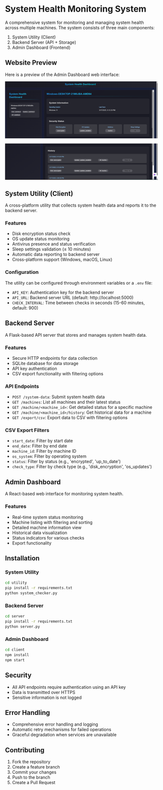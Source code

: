 # System Health Monitoring System

A comprehensive system for monitoring and managing system health across multiple machines. The system consists of three main components:

1. System Utility (Client)
2. Backend Server (API + Storage)
3. Admin Dashboard (Frontend)

## Website Preview

Here is a preview of the Admin Dashboard web interface:

![Admin Dashboard - Machine List](client/public/first_image.png)

![Admin Dashboard - Machine Details](client/public/second_image.png)

## System Utility (Client)

A cross-platform utility that collects system health data and reports it to the backend server.

### Features
- Disk encryption status check
- OS update status monitoring
- Antivirus presence and status verification
- Sleep settings validation (≤ 10 minutes)
- Automatic data reporting to backend server
- Cross-platform support (Windows, macOS, Linux)

### Configuration
The utility can be configured through environment variables or a `.env` file:
- `API_KEY`: Authentication key for the backend server
- `API_URL`: Backend server URL (default: http://localhost:5000)
- `CHECK_INTERVAL`: Time between checks in seconds (15-60 minutes, default: 900)

## Backend Server

A Flask-based API server that stores and manages system health data.

### Features
- Secure HTTP endpoints for data collection
- SQLite database for data storage
- API key authentication
- CSV export functionality with filtering options

### API Endpoints
- `POST /system-data`: Submit system health data
- `GET /machines`: List all machines and their latest status
- `GET /machine/<machine_id>`: Get detailed status for a specific machine
- `GET /machine/<machine_id>/history`: Get historical data for a machine
- `GET /export/csv`: Export data to CSV with filtering options

### CSV Export Filters
- `start_date`: Filter by start date
- `end_date`: Filter by end date
- `machine_id`: Filter by machine ID
- `os_system`: Filter by operating system
- `status`: Filter by status (e.g., 'encrypted', 'up_to_date')
- `check_type`: Filter by check type (e.g., 'disk_encryption', 'os_updates')

## Admin Dashboard

A React-based web interface for monitoring system health.

### Features
- Real-time system status monitoring
- Machine listing with filtering and sorting
- Detailed machine information view
- Historical data visualization
- Status indicators for various checks
- Export functionality

## Installation

### System Utility
```bash
cd utility
pip install -r requirements.txt
python system_checker.py
```

### Backend Server
```bash
cd server
pip install -r requirements.txt
python server.py
```

### Admin Dashboard
```bash
cd client
npm install
npm start
```

## Security

- All API endpoints require authentication using an API key
- Data is transmitted over HTTPS
- Sensitive information is not logged

## Error Handling

- Comprehensive error handling and logging
- Automatic retry mechanisms for failed operations
- Graceful degradation when services are unavailable

## Contributing

1. Fork the repository
2. Create a feature branch
3. Commit your changes
4. Push to the branch
5. Create a Pull Request


